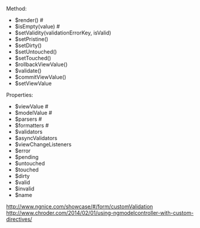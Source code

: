 Method:
+ $render() #
+ $isEmpty(value) #
+ $setValidity(validationErrorKey, isValid)
+ $setPristine()
+ $setDirty()
+ $setUntouched()
+ $setTouched()
+ $rollbackViewValue()
+ $validate()
+ $commitViewValue()
+ $setViewValue

Properties:
+ $viewValue #
+ $modelValue #
+ $parsers #
+ $formatters #
+ $validators
+ $asyncValidators
+ $viewChangeListeners
+ $error
+ $pending
+ $untouched
+ $touched
+ $dirty
+ $valid
+ $invalid
+ $name


http://www.ngnice.com/showcase/#/form/customValidation
http://www.chroder.com/2014/02/01/using-ngmodelcontroller-with-custom-directives/

